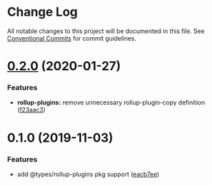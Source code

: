# Change Log

All notable changes to this project will be documented in this file.
See [Conventional Commits](https://conventionalcommits.org) for commit guidelines.

# [0.2.0](https://github.com/rx-ts/types/compare/@d-ts/rollup-plugins@0.1.0...@d-ts/rollup-plugins@0.2.0) (2020-01-27)


### Features

* **rollup-plugins:** remove unnecessary rollup-plugin-copy definition ([f23aac3](https://github.com/rx-ts/types/commit/f23aac3be75167f3fd28f60a947b116b1aa342dd))





# 0.1.0 (2019-11-03)


### Features

* add @types/rollup-plugins pkg support ([eacb7ee](https://github.com/rx-ts/types/commit/eacb7ee5f5412725964bb93467ce59f95588e96b))
